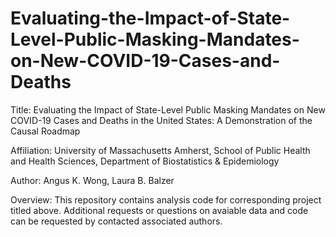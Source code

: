 # Evaluating-the-Impact-of-State-Level-Public-Masking-Mandates-on-New-COVID-19-Cases-and-Deaths

Title: Evaluating the Impact of State-Level Public Masking Mandates on New COVID-19 Cases and Deaths in the United States: A Demonstration of the Causal Roadmap

Affiliation: University of Massachusetts Amherst, School of Public Health and Health Sciences, Department of Biostatistics & Epidemiology

Author: Angus K. Wong, Laura B. Balzer

Overview: This repository contains analysis code for corresponding project titled above. Additional requests or questions on avaiable data and code can be requested by contacted associated authors.
